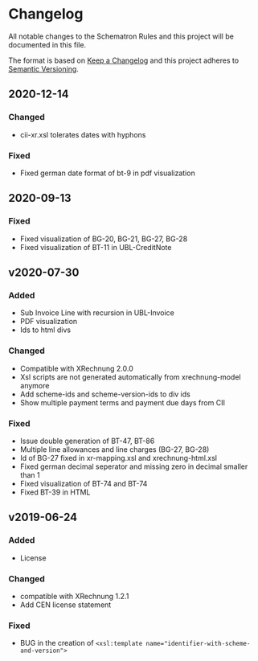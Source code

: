 # Changelog

All notable changes to the Schematron Rules and this project will be documented in this file.

The format is based on [Keep a Changelog](https://keepachangelog.com/en/1.0.0/)
and this project adheres to [Semantic Versioning](https://semver.org/spec/v2.0.0.html).

## 2020-12-14
### Changed
- cii-xr.xsl tolerates dates with hyphons
### Fixed
- Fixed german date format of bt-9 in pdf visualization

## 2020-09-13
### Fixed
- Fixed visualization of BG-20, BG-21, BG-27, BG-28
- Fixed visualization of BT-11 in UBL-CreditNote

## v2020-07-30

### Added
- Sub Invoice Line with recursion in UBL-Invoice
- PDF visualization
- Ids to html divs

### Changed
- Compatible with XRechnung 2.0.0
- Xsl scripts are not generated automatically from xrechnung-model anymore
- Add scheme-ids and scheme-version-ids to div ids
- Show multiple payment terms and payment due days from CII

### Fixed
- Issue double generation of BT-47, BT-86
- Multiple line allowances and line charges (BG-27, BG-28)
- Id of BG-27 fixed in xr-mapping.xsl and xrechnung-html.xsl
- Fixed german decimal seperator and missing zero in decimal smaller than 1
- Fixed visualization of BT-74 and BT-74
- Fixed BT-39 in HTML

## v2019-06-24

### Added

- License

### Changed

- compatible with XRechnung 1.2.1
- Add CEN license statement

### Fixed

- BUG in the creation of `<xsl:template name="identifier-with-scheme-and-version">`
